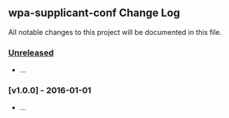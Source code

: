 ## wpa-supplicant-conf Change Log

All notable changes to this project will be documented in this file.

### [Unreleased][unreleased]

- ...

### [v1.0.0] - 2016-01-01

- ...

[unreleased]: https://github.com/taoyuan/wpa-supplicant-conf/compare/v1.0.0...HEAD
[v0.0.1]: https://github.com/taoyuan/wpa-supplicant-conf/compare/v0.0.0...v1.0.0
